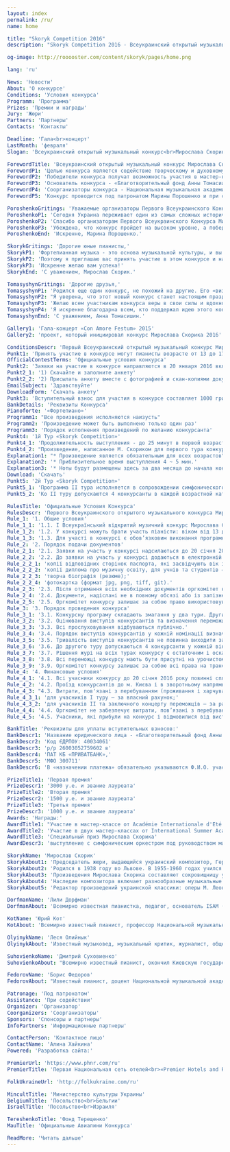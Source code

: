 ```yaml
---
layout: index
permalink: /ru/
name: home

title: "Skoryk Competition 2016"
description: "Skoryk Competition 2016 - Всеукраинский открытый музыкальный конкурс Мирослава Скорика"

og-image: http://rooooster.com/content/skoryk/pages/home.png

lang: 'ru'

News: 'Новости'
About: 'О конкурсе'
Conditions: 'Условия конкурса'
Programm: 'Программа'
Prizes: 'Премии и награды'
Jury: 'Жюри'
Partners: 'Партнеры'
Contacts: 'Контакты'

Deadline: 'Гала<br>концерт'
LastMonth: 'февраля'
Slogan: 'Всеукраинский открытый музыкальный конкурс<br>Мирослава Скорика'

ForewordTitle: 'Всеукраинский открытый музыкальный конкурс Мирослава Скорика - это первый в Украине конкурс на исполнение музыки всемирно известного композитора - Героя Украины, народного артиста Украины, лауреата Национальной премии Украины имени Тараса Шевченко Мирослава Скорика.'
ForewordP1: 'Целью конкурса является содействие творческому и духовному росту одаренных юных музыкантов, создание условий для реализации их творческого потенциала и профессиональной подготовки по современным мировым стандартам.'
ForewordP2: 'Победители конкурса получат возможность участия в мастер-классах известных музыкантов, а также выступать на концертных площадках Украины, в том числе в сопровождении оркестра под руководством Мирослава Скорика.'
ForewordP3: 'Основатель конкурса - «Благотворительный фонд Анны Томасишин», который реализовал ряд успешных художественных проектов, в том числе проведение фестиваля «CON AMORE».'
ForewordP4: 'Соорганизаторы конкурса - Национальная музыкальная академия Украины имени П. И. Чайковского и Национальный союз композиторов Украины.'
ForewordP5: 'Конкурс проводится под патронатом Марины Порошенко и при содействии Министерства культуры Украины.'

PoroshenkoGritings: 'Уважаемые организаторы Первого Всеукраинского Конкурса Мирослава Скорика,'
PoroshenkoP1: 'Сегодня Украина переживает один из самых сложных исторических периодов своего существования. Мы вынуждены отстаивать свою независимость, территориальную целостность, ценности и культуру. И очевидно, что без высокого уровня нравственности и духовности граждан невозможно построить сильную демократическое государство, духовно богатое и культурно развитое общество.'
PoroshenkoP2: 'Спасибо организаторам Первого Всеукраинского Конкурса Мирослава Скорика за прекрасную инициативу, которая призвана способствовать развитию музыкального искусства в Украине. Вы делаете важнейшую дело - ищете и поддерживаете юные таланты, а также - повышаете уровень культуры всего украинского народа.'
PoroshenkoP3: 'Убеждена, что конкурс пройдет на высоком уровне, а победу одерживают лучшие и талантливые юные украинцы! Со своей стороны готова оказать содействие и помощь в проведении Всеукраинского конкурса Мирослава Скорика.'
PoroshenkoEnd: 'Искренне, Марина Порошенко.'

SkorykGritings: 'Дорогие юные пианисты,'
SkorykP1: 'Фортепианная музыка - это основа музыкальной культуры, и вы к ней относитесь. Она является любимой для широкого круга музыкантов и любителей музыки. Такой она и для меня. И когда мне предложили предоставить мои фортепианные произведения для конкурса молодых пианистов, это стало для меня большим удовольствием.'
SkorykP2: 'Поэтому я приглашаю вас принять участие в этом конкурсе и надеюсь, что он обнаружит новые таланты и даст им путь в высоты фортепианного исполнительства.'
SkorykP3: 'Искренне желаю вам успеха!'
SkorykEnd: 'С уважением, Мирослав Скорик.'

TomasyshynGritings: 'Дорогие друзья,'
TomasyshynP1: 'Родился еще один конкурс, не похожий на другие. Его «визитной карточкой» и полем соревнований станет музыка выдающегося украинского композитора, нашего современника Мирослава Скорика. Светлый, жизнерадостный и креативный мир этой музыки каждом из конкурсантов открывает уникальную возможность глубже узнать нашу культуру и гармонично проявить свой талант.'
TomasyshynP2: "Я уверена, что этот новый конкурс станет настоящим праздником, объединит признанных в мире музыкантов и молодых исполнителей, их педагогов, родителей и просто искренних любителей музыки. Самым ярким и успешным конкурсантам он поможет расширить круг профессионального общения. Кроме призов они получат приглашение к участию в престижных и авторитетных международных мастер-классах."
TomasyshynP3: 'Желаю всем участникам конкурса веры в свои силы и вдохновение. Пусть гармония и красота музыки Мирослава Скорика вдохновят вас к новым творческих взлетов. Желаю всем вдохновения в работе во время конкурса и большого рвения к победе!'
TomasyshynP4: 'Я искренне благодарна всем, кто поддержал идею этого конкурса.'
TomasyshynEnd: 'С уважением, Анна Томасишин.'

Gallery1: 'Гала-концерт «Con Amore Festum» 2015'
Gallery2: 'проект, который инициировал конкурс Мирослава Скорика 2016'

ConditionsDescr: 'Первый Всеукраинский открытый музыкальный конкурс Мирослава Скорика состоится в Киеве<b>с 17 по 20 февраля 2016 года</b>'
Punkt1: 'Принять участие в конкурсе могут пианисты возрасте от 13 до 17 лет (I категория), 18-23 лет (II категория)'
OfficialContestTerms: 'Официальные условия конкурса'
Punkt2: 'Заявки на участие в конкурсе направляются в 20 января 2016 включительно'
Punkt2_1: '1) Скачайте и заполните анкету'
Punkt2_2: '2) Присылать анкету вместе с фотографией и скан-копиями документов на:'
EmailSubject: 'Здравствуйте'
DownloadForm: 'Скачать анкету'
Punkt3: 'Вступительный взнос для участия в конкурсе составляет 1000 гривен и должен быть внесен до 20 января 2016 включительно'
BankDetails: 'Реквизиты Конкурса'
Pianoforte: '«Фортепиано»'
Programm1: "Все произведения исполняются наизусть"
Programm2: 'Произведение может быть выполнено только один раз'
Programm3: 'Порядок исполнения произведений по желанию конкурсанта'
Punkt4: '1й Тур «Skoryk Competition»'
Punkt4_1: 'Продолжительность выступления - до 25 минут в первой возрастной категории, до 35 минут - во второй возрастной категории'
Punkt4_2: "Произведение, написанное М. Скориком для первого тура конкурса - является обязательным для всех возрастных категорий (ноты будут размещены на сайте конкурса за два месяца до начала его проведения)"
Explanation1: "* Произведение является обязательным для всех возрастов"
Explanation2: '* Приблизительное время выступления 4 ~ 5 мин.'
Explanation3: '* Ноты будут размещены здесь за два месяца до начала конкурса'
Download: 'Скачать'
Punkt5: '2й Тур «Skoryk Competition»'
Punkt5_1: 'Программа II тура исполняется в сопровождении симфонического оркестра'
Punkt5_2: 'Ко II туру допускаются 4 конкурсанты в каждой возрастной категории'

RulesTitle: 'Официальные Условия Конкурса'
RulesDescr: 'Первого Всеукраинского открытого музыкального конкурса Мирослава Скорика'
Rule_1: '1. Общие условия'
Rule_1_1: '1.1. І Всеукраїнський відкритий музичний конкурс Мирослава Скорика (далі – конкурс) відбудеться у місті Києві з 17 по 20 лютого 2016 року за номінацією "ФОРТЕПІАНО» у двох вікових категоріях.'
Rule_1_2: '1.2. У конкурсі можуть брати участь піаністи: віком від 13 до 17 років (І категорія), 18-23 років (ІІ категорія) (на момент проведення конкурсу) – учні та студенти музичних навчальних закладів, які згодні з умовами конкурсу.'
Rule_1_3: '1.3. Для участі в конкурсі є обов’язковим виконання програмних вимог.'
Rule_2: '2. Порядок подачи документов'
Rule_2_1: '2.1. Заявки на участь у конкурсі надсилаються до 20 січня 2016 року включно на офіційний е-mail конкурсу. Зразок заявки розміщено у розділі «Реєстрація».'
Rule_2_2: '2.2. До заявки на участь у конкурсі додаються в електронній формі:'
Rule_2_2_1: 'копії відповідних сторінок паспорта, які засвідчують вік і громадянство учасника, або свідоцтво про народження;'
Rule_2_2_2: 'копії диплома про музичну освіту, для учнів та студентів – довідка з місця навчання;'
Rule_2_2_3: 'творча біографія (резюме);'
Rule_2_2_4: 'фотокартка (формат jpg, png, tiff, git).'
Rule_2_3: '2.3. Після отримання всіх необхідних документів оргкомітет конкурсу, не пізніше ніж 1 лютого 2016 року, надсилає підтвердження про участь у конкурсі на контактну адресу, вказану кандидатом у заявці. У разі необхідності надсилає офіційне запрошення.'
Rule_2_4: '2.4. Документи, надіслані не в повному обсязі або із запізненням, не розглядаються.'
Rule_2_5: '2.5. Оргкомітет конкурсу залишає за собою право використовувати всі надіслані учасниками інформаційні матеріали і фотографії для надання їх ЗМІ.'
Rule_3: '3. Порядок проведения конкурса'
Rule_3_1: '3.1. Конкурсну програму складають змагання у два тури. Другий тур та заключний концерт переможців проводиться у супроводі симфонічного оркестру.'
Rule_3_2: '3.2. Оцінювання виступів конкурсантів та визначення переможців конкурсу здійснює журі, до складу якого запрошуються діячі музичного мистецтва України та зарубіжних країн.'
Rule_3_3: '3.3. Всі прослуховування відбуваються публічно.'
Rule_3_4: '3.4. Порядок виступів конкурсантів у кожній номінації визначається жеребкуванням перед першим туром і зберігається до кінця конкурсу.'
Rule_3_5: '3.5. Тривалість виступів конкурсантів не повинна виходити за межі дозволеного часу.'
Rule_3_6: '3.6. До другого туру допускаються 4 конкурсанти у кожній віковій категорії.'
Rule_3_7: '3.7. Рішення журі на всіх турах конкурсу є остаточним і оскарженню не підлягає.'
Rule_3_8: '3.8. Всі переможці конкурсу мають бути присутні на урочистому закритті конкурсу, а також зобов’язані безкоштовно виступити в заключному концерті переможців.'
Rule_3_9: '3.9. Оргкомітет конкурсу залишає за собою всі права на трансляцію по радіо, телебаченню та через Інтернет конкурсних прослуховувань і заключного концерту, їх аудіо- та відеозапис.'
Rule_4: '4. Финансовые условия'
Rule_4_1: '4.1. Всі учасники конкурсу до 20 січня 2016 року повинні сплатити вступний внесок у розмірі 1000 гривень на розрахунковий рахунок, який вказано у розділі «Реєстрація».<br>Без сплати вступного внеску учасник до конкурсних прослуховувань не допускається.<br>В разі відмови кандидата від участі в конкурсі вступний внесок йому не повертається.'
Rule_4_2: '4.2. Проїзд конкурсантів до м. Києва і в зворотньому напрямку здійснюється за власний рахунок.'
Rule_4_3: "4.3. Витрати, пов'язані з перебуванням (проживання і харчування), здійснюються таким чином:"
Rule_4_3_1: 'для учасників I туру – за власний рахунок;'
Rule_4_3_2: 'для учасників II та заключного концерту переможців – за рахунок конкурсу.'
Rule_4_4: '4.4. Оргкомітет не забезпечує витрати, пов’язані з перебуванням інших осіб, які супроводжують конкурсантів.'
Rule_4_5: '4.5. Учасники, які прибули на конкурс і відмовилися від виступу, а також учасники, які не пройшли на II тур, можуть залишатися до завершення конкурсу за власний рахунок.'

BankTitle: 'Реквизиты для уплаты вступительных взносов:'
BankDescr1: 'Название юридического лица - «Благотворительный фонд Анны Томасишин»'
BankDescr2: 'Код ЄДРПОУ: 40034061'
BankDescr3: 'р/р 26003052759602 в'
BankDescr4: 'ПАТ КБ «ПРИВАТБАНК»,'
BankDescr5: 'МФО 300711'
BankDescr6: 'В «назначении платежа» обязательно указываются Ф.И.О. участника и текст «вступительный взнос».'

PrizeTitle1: 'Первая премия'
PrizeDescr1: '3000 у.е. и звание лауреата'
PrizeTitle2: 'Вторая премия'
PrizeDescr2: '1500 у.е. и звание лауреата'
PrizeTitle3: 'Третья премия'
PrizeDescr3: '1000 у.е. и звание лауреата'
Awards: 'Награды:'
AwardTitle1: "Участие в мастер-классе от Académie Internationale d'Eté de Nice (Франция)"
AwardTitle2: 'Участие в двух мастер-классах от International Summer Academy of Music (Германия)'
AwardTitle3: 'Специальный приз Мирослава Скорика'
AwardDescr3: 'выступление с симфоническим оркестром под руководством маэстро в течении 2016 года'

SkorykName: 'Мирослав Скорик'
SkorykAbout1: 'Председатель жюри, выдающийся украинский композитор, Герой Украины, полный кавалер орденов "За заслуги", народный артист Украины, лауреат Национальной премии Украины имени Тараса Шевченко, художественный руководитель Национального академического театра оперы и балета Украины имени Т. Г. Шевченко, член-корреспондент Академии искусств Украины, профессор, кандидат искусствоведения, заведующий кафедрой истории украинской музыки в Национальной музыкальной академии Украины имени П. И. Чайковского, заведующий кафедрой композиции Львовской национальной музыкальной академии имени Николая Лысенко, председатель Львовского отделения Союза композиторов Украины, почетный председатель Национального союза композиторов Украины, художественный руководитель фестиваля «Киев Мюзик Фест».'
SkorykAbout2: 'Родился в 1938 году во Львове. В 1955-1960 годах учился в Львовской государственной консерватории имени Н. В. Лысенко, окончил аспирантуру при Московской консерватории имени П. И. Чайковского под руководством Дмитрия Кабалевского. С 1966 гг. До конца 1980-х гг. Преподавал композицию в Киевской консерватории: в его классе учились Евгений Станкович, Иван Карабиц, Освальдас Балакаускас, Олег Кива, Владимир Зубицкий, Виктор Степурко, Анна Гаврилец, Александр Козаренко и много других известных в Украине композиторов. Долгое время работал в США и Австралии. В конце 1990-х вернулся в Украину.'
SkorykAbout3: 'Произведения Мирослава Скорика составляют сокровищницу украинской музыки, популярны не только в Украине, но и за ее пределами, их постоянно выполняют ведущие музыканты в странах СНГ, в Германии, Франции, Австрии, Нидерландах, Болгарии, Чехии, Словакии, Польши, Великобритании, США, Канаде и Австралии. Часто выступает как дирижер и пианист с исполнением собственных произведений.'
SkorykAbout4: 'Наследие композитора включает разнообразные музыкальные жанры: оперу "Моисей", балеты "Каменщики", "Возвращение Баттерфляй", "Каприсы"; инструментальные концерты (для оркестра, для виолончели с оркестром, три фортепианные и девять скрипичных концертов, альтовые концерт) произведения для симфонического и камерного оркестра; разнообразные ансамбли, фортепианные композиции, в частности, семь партит для разных инструментальных составов; вокальные, эстрадные и джазовые опусы; музыку к театральным спектаклям, кинофильмам и мультфильмам. Плодотворной оказалась сотрудничество Мирослава Скорика с известными режиссерами (в частности, с С. Параджановым в культовом фильме «Тени забытых предков»).'
SkorykAbout5: 'Редактор произведений украинской классики: оперы М. Леонтовича «На русалок», А. Вахнянина "Купало", Д. Сочинского "Роксолана". Создал новую редакцию и оркестровку оперы Н. Лысенко "Наталка-Полтавка", С. Гулака-Артемовского "Запорожец за Дунаем".'

DorfmanName: 'Лили Дорфман'
DorfmanAbout: 'Всемирно известная пианистка, педагог, основатель ISAM (International Summer Academy of Music). Магистерскую степень по музыке получила в Российской академии музыки имени Гнесиных (г.. Москва) у профессора Арнольда Каплана, является последовательницей фортепианной школы Александра Гольденвейзера. Училась с Александром Йохелесом и Генрихом Нейгаузом, участвовала в их мастер-классах. С переездом в Израиль 1973 Лилия Дорфман преподавала в Иерусалимской музыкальной консерватории и в Гиватаимський музыкальной консерватории. Сегодня работает преподавателем фортепианной и камерной музыки на факультете музыкальной школы Buchman-Mehta в университете Тель-Авива. С 2009 г.. Является преподавателем международных мастер-классов в Зальцбургском консерватории «Моцартеум», проводит многочисленные мастер-классы. Многие ее студентов работают преподавателями фортепианных факультетов музыкальных академий во всем мире, являются победителями международных и национальных фортепианных конкурсов, учатся в музыкальных академиях Израиля, России, Германии, Великобритании, США, являются стипендиатами Американо-Израильского Культурного Фонда.'

KotName: 'Юрий Кот'
KotAbout: 'Всемирно известный пианист, профессор Национальной музыкальной академии Украины имени П. И. Чайковского, заслуженный артист Украины, лауреат премии имени Льва. Окончил Киевскую государственную консерваторию имени П. И. Чайковского и ассистентуру-стажировку по классу профессора Валерия Козлова. Лауреат национальных и международных конкурсов, в том числе: лауреат Национального конкурса пианистов имени Николая Лысенко в Киеве (1988 г..) лауреат первого Международного конкурса пианистов имени С. Прокофьева в Санкт-Петербурге (Россия, 1992 г..) в составе фортепианного дуэта с Ириной Алексейчук - лауреат первого Международного конкурса исполнителей камерной музыки «Золотая осень» в Хмельницком (1993.) победитель 45-го Международного конкурса фортепианных дуэтов ARD в Мюнхене (Германия, 1996г.); лауреат 6-го Международного конкурса фортепианных дуэтов Murray Dranoff в Майами (США, 1997г.). Много гастролирует в Украине, Польше, Словакии, балканских странах, Японии, Германии, Италии, Франции, Испании, Португалии, США, России, Казахстане, Азербайджане как солист и в составе фортепианного дуэта с Ириной Алексейчук. Член жюри и председатель многочисленных конкурсов в Украине и за ее пределами.'

OlyinykName: 'Леся Олийнык'
OlyinykAbout: 'Известный музыковед, музыкальный критик, журналист, общественный деятель. Проректор Национальной музыкальной академии Украины имени П. И. Чайковского, секретарь правления Национального союза композиторов Украины по международным связям; Генеральный секретарь Национального комитета Международной Музыкальной Совета (ICM), член Национального комитета Украины по делам ЮНЕСКО, генеральный представитель Украины Международной художественной асциации AIDA (Монако). Особенно большую работу проводит в области международной культурной деятельности: совместно с посольствами организовала и провела более 70 концертных презентаций «Музыкальные диалоги», является соучредителем Украинской секции Международного общества современной музыки (ISCM). Леся Олейник представляла Украину на фестивалях, конкурсах и научных конференциях в Германии, Швейцарии, Польши, Бельгии, Франции, Швеции, Великобритании. Значительную популярность получили основаны и организованные ею авторские циклы «Киевские сезоны»; филармонические концертные циклы «Музыкальная культура Европы» и «Забытые страницы». Леся Олейник является автором монографий, разделов в «Истории украинской музыки» в 6-ти томах, более 100 статей в научных отечественных и зарубежных сборниках, также автором более 400 публикаций в СМИ. Как музыкальный обозреватель радио «Свобода» провела более 700 передач и прямых эфиров, является постоянным участником прямых эфиров по проблемам украинской музыкальной культуры Национальной телерадиокомпании Украины. Награждена Почетной грамотой Киевской городской госадминистрации, Орденом Святой Великомученицы Варвары Украинской Православной Церкви.'

SuhovienkoName: 'Дмитрий Суховиенко'
SuhovienkoAbout: "Всемирно известный пианист, окончил Киевскую государственную консерваторию имени П.И. Чайковского по классу профессора Всеволода Воробьева. Получил стипендию Иегуди Менухина для обучения в Швейцарии. Участник мастер-классов с Паулем Бадура-Шкодой, Барри Дугласом, Дмитрием Башкировым, Филиппом антре, Абдель Рахман Эль-Баша и др. Лауреат международных конкурсов пианистов «Rovere d'Oro» в Италии и «Клара Шуман» в Германии. Записал 5 альбомов с произведениями Шопена, М. Колессы, С. Прокофьева, Ф. Листа, Ф. Шуберта, Рахманинова, Р. Шумана, И. Брамса и М. Мусоргского. Дмитрий Суховиенко является Артистическим директором серии концертов в Европейском парламенте в Брюсселе и Музыкальным директором международной ассоциации A.I.D.A."

FedorovName: 'Борис Федоров'
FedorovAbout: "Известный пианист, доцент Национальной музыкальной академии имени П. И. Чайковского. Окончил с отличием Московскую государственную консерваторию имени П. И. Чайковского и ассистентуру-стажировку под руководством профессора Глеба Аксельрода. Лауреат и дипломант международных конкурсов в Риме (1995), Сенигалии (1994, Италия), Порто (1993, Португалия) Gran Prix Всеукраинского фестиваля памяти Регины и Владимира Горовица в Киеве (1995). Концертирует как в Украине, так и за рубежом - в Италии, США, Нидерландах (где дважды выступал в Amsterdam Concertgebouw). Имеет большое количество записей в фонде национальной телерадиокомпании Украины. Его ученики более 60 раз становились победителями международных конкурсов, многие из них имеют успешную концертную карьеру. Борис Федоров автор научных статей и член жюри национальных и международных конкурсов. Художественный руководитель музыкальных проектов, среди которых - праздничный концерт молодых украинских и грузинских пианистов, посвященный Дню независимости Грузии в Киеве (2008); фестиваль «Свет музыки в Полтаве» (2004); концерты молодых исполнителей и мастер-классы в городах Украины."

Patronage: 'Под патронатом'
Assistance: 'При содействии'
Organizer: 'Организатор'
Coorganizers: 'Соорганизаторы'
Sponsors: 'Спонсоры и партнеры'
InfoPartners: 'Информационные партнеры'

ContactPerson: 'Контактное лицо'
ContactName: 'Алина Хайкина'
Powered: 'Разработка сайта:'

PremierUrl: 'https://www.phnr.com/ru'
PremierTitle: 'Первая Национальная сеть отелей<br>«Premier Hotels and Resorts»'

FolkUkraineUrl: 'http://folkukraine.com/ru'

MincultTitle: 'Министерство культуры Украины'
BelgiumTitle: 'Посольство<br>Бельгии'
IsraelTitle: 'Посольство<br>Израиля'

TereshenkoTitle: 'Фонд Терещенко'
MauTitle: 'Официальные Авиалини Конкурса'

ReadMore: 'Читать дальше'
---
```

